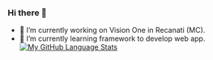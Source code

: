 ### Hi there 👋
- 🔭 I’m currently working on Vision One in Recanati (MC).
- 🌱 I’m currently learning framework to develop web app.
[![My GitHub Language Stats](https://github-readme-stats.vercel.app/api/top-langs/?username=alessandrotesta-99&langs_count=5&theme=tokyonight)]()
<!--
**alessandrotesta-99/alessandrotesta-99** is a ✨ _special_ ✨ repository because its `README.md` (this file) appears on your GitHub profile.

Here are some ideas to get you started:



- 👯 I’m looking to collaborate on ...
- 🤔 I’m looking for help with ...
- 💬 Ask me about ...
- 📫 How to reach me: ...
- 😄 Pronouns: ...

-->
